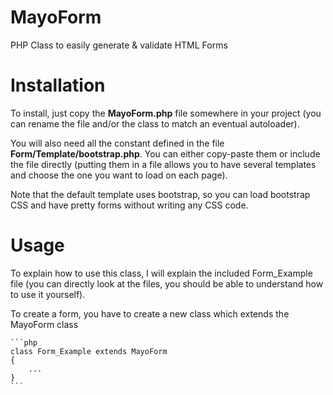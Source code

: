MayoForm
========

PHP Class to easily generate &amp; validate HTML Forms

<h1>Installation</h1>

To install, just copy the <strong>MayoForm.php</strong> file somewhere in your project (you can rename the file and/or the class to match
an eventual autoloader).

You will also need all the constant defined in the file <strong>Form/Template/bootstrap.php</strong>. You can either copy-paste them or
include the file directly (putting them in a file allows you to have several templates and choose the one you want to
load on each page).

Note that the default template uses bootstrap, so you can load bootstrap CSS and have pretty forms without writing any
CSS code.

<h1>Usage</h1>

To explain how to use this class, I will explain the included Form_Example file (you can directly look at the files, you
should be able to understand how to use it yourself).

To create a form, you have to create a new class which extends the MayoForm class

    ```php
    class Form_Example extends MayoForm
    {
        ...
    }
    ```
